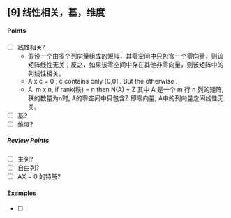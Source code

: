 ## [9] 线性相关，基，维度

#### Points
- [ ] 线性相关?
  - 假设一个由多个列向量组成的矩阵，其零空间中只包含一个零向量，则该矩阵线性无关；反之，如果该零空间中存在其他非零向量，则该矩阵中的列线性相关。
  - A x c = 0 ; c contains only [0,0] . But the otherwise .
  - A, m x n, if rank(秩) = n then N(A) = Z 
    其中 A 是一个 m 行 n 列的矩阵, 秩的数量为n时, A的零空间中只包含Z 即零向量; A中的列向量之间线性无关。
- [ ] 基?
- [ ] 维度?

##### Review Points
- [ ] 主列?
- [ ] 自由列?
- [ ] AX = 0 的特解?

#### Examples
- [ ] 